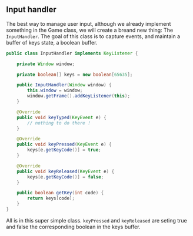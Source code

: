 ## Input handler

The best way to manage user input, although we already implement something in the Game class, we will create a breand new thing: The `InputHandler`.
The goal of this class is to capture events, and maintain a buffer of keys state, a boolean buffer.

```java
public class InputHandler implements KeyListener {

    private Window window;

    private boolean[] keys = new boolean[65635];

    public InputHandler(Window window) {
        this.window = window;
        window.getFrame().addKeyListener(this);
    }

    @Override
    public void keyTyped(KeyEvent e) {
        // nothing to do there !
    }

    @Override
    public void keyPressed(KeyEvent e) {
        keys[e.getKeyCode()] = true;
    }

    @Override
    public void keyReleased(KeyEvent e) {
        keys[e.getKeyCode()] = false;
    }

    public boolean getKey(int code) {
        return keys[code];
    }
}
```

All is in this super simple class. `keyPressed` and `keyReleased` are seting true and false the corresponding boolean in the keys buffer.
